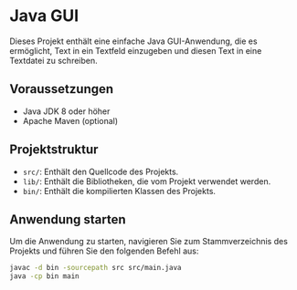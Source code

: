 # Java GUI 

Dieses Projekt enthält eine einfache Java GUI-Anwendung, die es ermöglicht, Text in ein Textfeld einzugeben und diesen Text in eine Textdatei zu schreiben.

## Voraussetzungen

- Java JDK 8 oder höher
- Apache Maven (optional)

## Projektstruktur

- `src/`: Enthält den Quellcode des Projekts.
- `lib/`: Enthält die Bibliotheken, die vom Projekt verwendet werden.
- `bin/`: Enthält die kompilierten Klassen des Projekts.

## Anwendung starten

Um die Anwendung zu starten, navigieren Sie zum Stammverzeichnis des Projekts und führen Sie den folgenden Befehl aus:

```sh
javac -d bin -sourcepath src src/main.java
java -cp bin main
